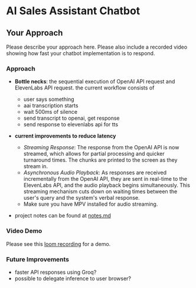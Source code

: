 # AI Sales Assistant Chatbot

## Your Approach

Please describe your approach here.
Please also include a recorded video showing how fast your chatbot implementation is to respond.

### Approach

- **Bottle necks**: the sequential execution of OpenAI API request and ElevenLabs API request. the current workflow consists of

  - user says something
  - aai transcription starts
  - wait 500ms of silence
  - send transcript to openai, get response
  - send response to elevenlabs api for tts

- **current improvements to reduce latency**

  - _Streaming Response_: The response from the OpenAI API is now streamed, which allows for partial processing and quicker turnaround times. The chunks are printed to the screen as they stream in.
  - _Asynchronous Audio Playback_: As responses are received incrementally from the OpenAI API, they are sent in real-time to the ElevenLabs API, and the audio playback begins simultaneously. This streaming mechanism cuts down on waiting times between the user's query and the system's verbal response.
  - Make sure you have MPV installed for audio streaming.

- project notes can be found at [notes.md](notes.md)

### Video Demo

Please see this [loom recording](https://www.loom.com/share/4b6461c8dc194874af1d5bfc6ab7891e?sid=139a8a11-a941-4d23-9995-62c6dd7c2940) for a demo.

### Future Improvements

- faster API responses using Groq?
- possible to delegate inference to user browser?
